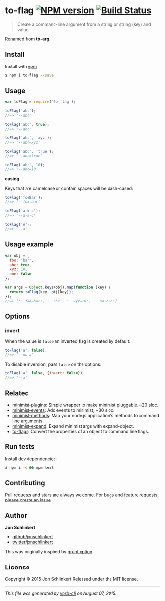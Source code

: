 # to-flag [![NPM version](https://badge.fury.io/js/to-flag.svg)](http://badge.fury.io/js/to-flag)  [![Build Status](https://travis-ci.org/jonschlinkert/to-flag.svg)](https://travis-ci.org/jonschlinkert/to-flag)

> Create a command-line argument from a string or string (key) and value.

Renamed from **to-arg**.

## Install

Install with [npm](https://www.npmjs.com/)

```sh
$ npm i to-flag --save
```

## Usage

```js
var toFlag = require('to-flag');

toFlag('abc');
//=> '--abc'

toFlag('abc', true);
//=> '--abc'

toFlag('abc', 'xyz');
//=> '--abc=xyz'

toFlag('abc', 'true');
//=> '--abc=true'

toFlag('abc', 10);
//=> '--abc=10'
```

**casing**

Keys that are camelcase or contain spaces will be dash-cased:

```js
toFlag('fooBar');
//=> '--foo-bar'

toFlag('a b c');
//=> '--a-b-c'

toFlag('A');
//=> '--a'
```

## Usage example

```js
var obj = {
  foo: 'bar',
  abc: true,
  xyz: 10,
  one: false
};

var args = Object.keys(obj).map(function (key) {
  return toFlag(key, obj[key]);
});
//=> ['--foo=bar', '--abc', '--xyz=10', '--no-one']
```

## Options

### invert

When the value is `false` an inverted flag is created by default:

```js
toFlag('a', false);
//=> '--no-a'
```

To disable inversion, pass `false` on the options:

```js
toFlag('a', false, {invert: false});
//=> '--a'
```

## Related

* [minimist-plugins](https://github.com/jonschlinkert/minimist-plugins): Simple wrapper to make minimist pluggable. ~20 sloc.
* [minimist-events](https://github.com/jonschlinkert/minimist-events): Add events to minimist, ~30 sloc.
* [minimist-methods](https://github.com/jonschlinkert/minimist-methods): Map your node.js application's methods to command line arguments.
* [minimist-expand](https://github.com/jonschlinkert/minimist-expand): Expand minimist args with expand-object.
* [to-flags](https://github.com/jonschlinkert/to-flags): Convert the properties of an object to command line flags.

## Run tests

Install dev dependencies:

```sh
$ npm i -d && npm test
```

## Contributing

Pull requests and stars are always welcome. For bugs and feature requests, [please create an issue](https://github.com/jonschlinkert/to-flag/issues/new)

## Author

**Jon Schlinkert**

+ [github/jonschlinkert](https://github.com/jonschlinkert)
+ [twitter/jonschlinkert](http://twitter.com/jonschlinkert)

This was originally inspired by [grunt.option](https://github.com/gruntjs/grunt/blob/master/lib/grunt/option.js#L40).

## License

Copyright © 2015 Jon Schlinkert
Released under the MIT license.

***

_This file was generated by [verb-cli](https://github.com/assemble/verb-cli) on August 07, 2015._